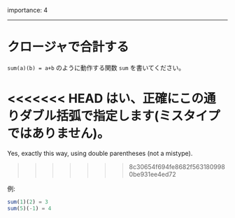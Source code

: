 importance: 4

---

# クロージャで合計する

`sum(a)(b) = a+b` のように動作する関数 `sum` を書いてください。

<<<<<<< HEAD
はい、正確にこの通りダブル括弧で指定します(ミスタイプではありません)。
=======
Yes, exactly this way, using double parentheses (not a mistype).
>>>>>>> 8c30654f694fe8682f5631809980be931ee4ed72

例:

```js
sum(1)(2) = 3
sum(5)(-1) = 4
```
